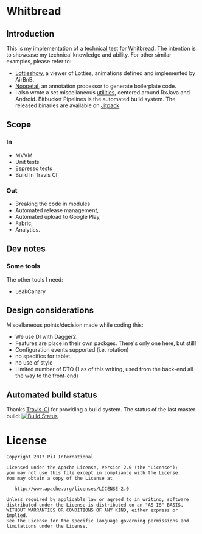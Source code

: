 # Whitbread

## Introduction
This is my implementation of a [technical test for Whitbread](https://github.com/whitbread-eos/product-developer-test).
The intention is to showcase my technical knowledge and ability. For other similar examples, please refer to:
- [Lottieshow](https://github.com/pijpijpij/LottieShow), a viewer of Lotties, animations defined and implemented by 
AirBnB,
- [Noopetal](https://github.com/pijpijpij/Noopetal), an annotation processor to generate boilerplate code.
- I also wrote a set miscellaneous [utilities](https://bitbucket.org/pijpijpij/android-utils), centered around RxJava
 and Android. Bitbucket Pipelines is the automated build system. The released binaries are available on 
 [Jitpack](https://jitpack.io/#org.bitbucket.pijpijpij/android-utils)


## Scope

### In
- MVVM
- Unit tests
- Espresso tests
- Build in Travis CI

### Out
- Breaking the code in modules
- Automated release management,
- Automated upload to Google Play,
- Fabric,
- Analytics.
 

## Dev notes

### Some tools
The other tools I need:
- LeakCanary 

## Design considerations

Miscellaneous points/decision made while coding this:
 - We use DI with Dagger2.
 - Features are place in their own packges. There's only one here, but still! 
 - Configuration events supported (i.e. rotation)
 - no specifics for tablet.
 - no use of style
 - Limited number of DTO (1 as of this writing, used from the back-end all the way to the front-end)


## Automated build status
Thanks [Travis-CI](https://travis-ci.org) for providing a build system. The status of the last master build: 
[![Build Status](https://travis-ci.org/pijpijpij/Whitbread.svg?branch=master)](https://travis-ci.org/pijpijpij/Whitbread)


# License

    Copyright 2017 PiJ International

    Licensed under the Apache License, Version 2.0 (the "License");
    you may not use this file except in compliance with the License.
    You may obtain a copy of the License at

       http://www.apache.org/licenses/LICENSE-2.0

    Unless required by applicable law or agreed to in writing, software
    distributed under the License is distributed on an "AS IS" BASIS,
    WITHOUT WARRANTIES OR CONDITIONS OF ANY KIND, either express or implied.
    See the License for the specific language governing permissions and
    limitations under the License.

